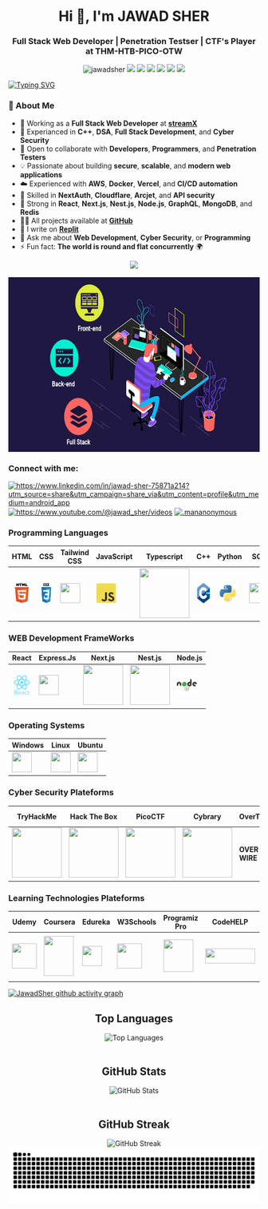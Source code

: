<h1 align="center">Hi 👋, I'm JAWAD SHER</h1>
<h3 align="center">Full Stack Web Developer | Penetration Testser | CTF's Player at THM-HTB-PICO-OTW</h3>

<p align="center"> 
  <img src="https://komarev.com/ghpvc/?username=jawadsher&label=Profile%20views&color=0e75b6&style=flat" alt="jawadsher" />
  <img src="https://img.shields.io/github/last-commit/JawadSher/JawadSher?style=flat-square">
  <img src="https://img.shields.io/github/contributors/JawadSher/JawadSher?style=flat-square">
  <img src="https://img.shields.io/github/repo-size/JawadSher/JawadSher?style=flat-square">
  <img src="https://img.shields.io/github/stars/JawadSher/JawadSher?style=flat-square">
  <img src="https://komarev.com/ghpvc/?username=JawadSher&label=Views&color=blueviolet&style=flat-square">
  <img src="https://img.shields.io/github/forks/JawadSher/JawadSher?style=flat-square">
</p>

[![Typing SVG](https://readme-typing-svg.demolab.com?font=Roboto+Slab&weight=900&size=28&pause=1000&color=EFB442&center=false&vCenter=false&width=1000&lines=Hi!+I'm+Glad+You're+Here;Welcome+to+My+Tech+Playground;Exploring+Code%2C+Security+%26+Innovation;Feel+Free+to+Explore+My+Projects;Let's+Connect+%26+Collaborate)](https://git.io/typing-svg)

### 👋 About Me

* 🔭 Working as a **Full Stack Web Developer** at [**streamX**](https://strmx.fun)
* 🌱 Experianced in **C++**, **DSA**, **Full Stack Development**, and **Cyber Security**
* 👯 Open to collaborate with **Developers**, **Programmers**, and **Penetration Testers**
* 💡 Passionate about building **secure**, **scalable**, and **modern web applications**
* ☁️ Experienced with **AWS**, **Docker**, **Vercel**, and **CI/CD automation**
* 🔐 Skilled in **NextAuth**, **Cloudflare**, **Arcjet**, and **API security**
* 🧠 Strong in **React**, **Next.js**, **Nest.js**, **Node.js**, **GraphQL**, **MongoDB**, and **Redis**
* 👨‍💻 All projects available at [**GitHub**](https://github.com/JawadSher)
* 📝 I write on [**Replit**](https://replit.com/@jawadsher04)
* 💬 Ask me about **Web Development**, **Cyber Security**, or **Programming**
* ⚡ Fun fact: **The world is round and flat concurrently** 🌍

<div align="center">
  <img src="https://github-profile-trophy.vercel.app/?username=jawadsher&theme=juicyfresh&no-frame=true&margin-w=30&margin-h=30"/>
</div>
<p></p>

<p align='center'>
  
<img width="800" height="350" align="center" src="https://raw.githubusercontent.com/majdimokhtar/github-images/main/rightimagemajdigithub.gif?token=GHSAT0AAAAAABUZ7SAQ6CWAJ3EWM7P3WSBUY3GNLNQ">
</p>

<h3 align="left">Connect with me:</h3>
<p align="left">
<a href="https://linkedin.com/in/https://www.linkedin.com/in/jawad-sher-75871a214?utm_source=share&utm_campaign=share_via&utm_content=profile&utm_medium=android_app" target="blank"><img align="center" src="https://raw.githubusercontent.com/rahuldkjain/github-profile-readme-generator/master/src/images/icons/Social/linked-in-alt.svg" alt="https://www.linkedin.com/in/jawad-sher-75871a214?utm_source=share&utm_campaign=share_via&utm_content=profile&utm_medium=android_app" height="30" width="40" /></a>
<a href="https://www.youtube.com/c/https://www.youtube.com/@jawad_sher/videos" target="blank"><img align="center" src="https://raw.githubusercontent.com/rahuldkjain/github-profile-readme-generator/master/src/images/icons/Social/youtube.svg" alt="https://www.youtube.com/@jawad_sher/videos" height="30" width="40" /></a>
<a href="https://discord.gg/.mananonymous" target="blank"><img align="center" src="https://raw.githubusercontent.com/rahuldkjain/github-profile-readme-generator/master/src/images/icons/Social/discord.svg" alt=".mananonymous" height="30" width="40" /></a>
</p>

<h3 align="left">Programming Languages</h3>
 <table>
    <thead>
      <tr>
        <th>HTML</th>
        <th>CSS</th>
        <th>Tailwind CSS</th>
        <th>JavaScript</th>
        <th>Typescript</th>
        <th>C++</th>
        <th>Python</th>
        <th>SQL</th>
      </tr>
    </thead>
    <tbody>
      <tr>
      <td><img src="https://raw.githubusercontent.com/devicons/devicon/master/icons/html5/html5-original-wordmark.svg" width="40" height="40"></td>
        <td><img src="https://raw.githubusercontent.com/devicons/devicon/master/icons/css3/css3-original-wordmark.svg" width="40" height="40"></td>
        <td><img src="https://www.vectorlogo.zone/logos/tailwindcss/tailwindcss-icon.svg" width="40" height="40"></td>
        <td><img src="https://raw.githubusercontent.com/devicons/devicon/master/icons/javascript/javascript-original.svg" width="40" height="40"></td>
         <td><img src="https://www.vectorlogo.zone/logos/typescriptlang/typescriptlang-ar21.svg" width="100" height="100"></td>
        <td><img src="https://raw.githubusercontent.com/devicons/devicon/master/icons/cplusplus/cplusplus-original.svg" width="40" height="40"></td>
        <td><img src="https://raw.githubusercontent.com/devicons/devicon/master/icons/python/python-original.svg" width="40" height="40"></td>
        <td><img src="https://www.svgrepo.com/show/303229/microsoft-sql-server-logo.svg" width="40" height="40"></td>
      </tr>
    </tbody>
  </table>

  <h3 align="left">WEB Development FrameWorks</h3>
  <table>
    <thead>
        <tr>
            <th>React</th>
            <th>Express.Js</th>
            <th>Next.js</th>
           <th>Nest.js</th>
            <th>Node.js</th>
        </tr>
    </thead>
    <tbody>
        <tr>
            <td><img src="https://raw.githubusercontent.com/devicons/devicon/master/icons/react/react-original-wordmark.svg" width="40" height="40"></td>
            <td><img src="https://img.icons8.com/?size=64&id=2ZOaTclOqD4q&format=png" width="40" height="40"></td>
          <td><img src="https://www.vectorlogo.zone/logos/nextjs/nextjs-ar21~bgwhite.svg" width="80" height="80"></td>
            <td><img src="https://www.vectorlogo.zone/logos/nestjs/nestjs-ar21.svg" width="80" height="80"></td>
            <td><img src="https://raw.githubusercontent.com/devicons/devicon/master/icons/nodejs/nodejs-original-wordmark.svg" width="40" height="40"></td>
        </tr>
    </tbody>
</table>

<h3 align="left">Operating Systems</h3>
<table>
    <thead>
        <tr>
            <th>Windows</th>
            <th>Linux</th>
            <th>Ubuntu</th>
        </tr>
    </thead>
    <tbody>
        <tr>
            <td><img src="https://cdn3.iconfinder.com/data/icons/logos-brands-3/24/logo_brand_brands_logos_microsoft_windows-512.png" width="40" height="40"></td>
            <td><img src="https://www.vectorlogo.zone/logos/linux/linux-icon.svg" width="40" height="40"></td>
            <td><img src="https://upload.wikimedia.org/wikipedia/commons/a/ab/Logo-ubuntu_cof-orange-hex.svg" width="40" height="40"></td>
        </tr>
    </tbody>
</table>

<h3 align="left">Cyber Security Plateforms</h3>
<table>
    <thead>
        <tr>
            <th>TryHackMe</th>
            <th>Hack The Box</th>
            <th>PicoCTF</th>
            <th>Cybrary</th>
            <th>OverTheWire</th>
            <th>Root-Me</th>
            <th>VulnHub</th>
            <th>CTF365</th>
            <th>Blue Team Labs</th>
          <th>CTF Time.org</th>
          <th>Hacker 1O1</th>
        </tr>
    </thead>
    <tbody>
        <tr>
            <td><img src="https://assets.tryhackme.com/img/logo/tryhackme_logo_full.svg" width="100" height="100"></td>
            <td><img src="https://www.hackthebox.com/images/logo-htb.svg" width="100" height="100"></td>
            <td><img src="https://picoctf.org/img/logos/picoctf-logo-horizontal-white.svg" width="100" height="100"></td>
            <td><img src="https://assets-global.website-files.com/63eef15e3ff8fd318e9a6888/6459f4a5613941f629069dc2_Logo-Full-White.svg" width="100" height="100"></td>
            <td><h4>OVER THE WIRE</h4></td>
            <td><img src="https://www.root-me.org/IMG/logo/siteon0.svg?1637496509" width="100" height="100"></td>
            <td><img src="https://www.vulnhub.com/static/img/logo.svg" width="100" height="100"></td>
            <td><img src="https://ctf365.com/assets/207c52f4f77a18010a6bab48283051dc.png" width="130" height="30"></td>
            <td><img src="https://blueteamlabs.online/landpage/images/500_x_500_Logo_White_Border.png" width="100" height="50" ></td>
          <td><img src="https://ctftime.org/static/images/ct/logo.svg" width="100" height="100" ></td>
          <td><img src="https://www.hacker101.com/assets/Hacker101_logo.png" width="120" height="30" ></td>
        </tr>
    </tbody>
</table>

<h3 align="left">Learning Technologies Plateforms</h3>
<table>
    <thead>
        <tr>
            <th>Udemy</th>
            <th>Coursera</th>
            <th>Edureka</th>
            <th>W3Schools</th>
            <th>Programiz Pro</th>
            <th>CodeHELP</th>
            <th>Codecademy</th>
            <th>CodeWithHarry</th>
            <th>Stack Overflow</th>
            <th>HackerEarth</th>
            <th>FreeCodeCamp</th>
        </tr>
    </thead>
    <tbody>
        <tr>
            <td><img src="https://cdn.worldvectorlogo.com/logos/udemy-3.svg" width="50" height="50"></td>
            <td><img src="https://www.svgrepo.com/show/353608/coursera.svg" width="60" height="80"></td>
            <td><img src="https://asset.brandfetch.io/idKX5l2e0B/idscnBB9tG.jpeg?updated=1709881686529" width="40" height="40"></td>
            <td><img src="https://encrypted-tbn0.gstatic.com/images?q=tbn:ANd9GcQBj8Tiz2k7JqwyjLODLrHA0T-W6N-13s-lH6sP0sjUuB2xnkNg1z0LbWeyrA&s" width="50" height="50"></td>
            <td><img src="https://cdn.programiz.com/sites/tutorial2program/files/pc_logo.svg" width="60" height="65"></td>
            <td><img src="https://www.codehelp.in/_next/image?url=https%3A%2F%2Fcdn.codehelp.in%2Fassets%2FCommon%2FWhitelogoGIF.gif&w=640&q=75" width="100" height="30"></td>
            <td><img src="https://cdn.iconscout.com/icon/free/png-512/free-codecademy-282922.png?f=webp&w=256" width="90" height="90"></td>
            <td><h4>CODE WITH HARRY</h4></td>
            <td><img src="https://upload.wikimedia.org/wikipedia/commons/e/ef/Stack_Overflow_icon.svg" width="50" height="50"></td>
            <td><img src="https://cdn.hackerearth.com/newton/static/images/he-header-logo.svg" width="100" height="40"></td>
            <td><img src="https://img.icons8.com/?size=48&id=x8AiShN0BsFX&format=png" width="40" height="40"></td>
        </tr>
    </tbody>
</table>

[![JawadSher github activity graph](https://github-readme-activity-graph.vercel.app/graph?username=JawadSher&bg_color=1b2831&color=f3f1f3&line=4c9e83&point=18cb15&area=true&hide_border=true)](https://github.com/ashutosh00710/github-readme-activity-graph)


<div align="center">
  <h2>Top Languages</h2>
  <img src="https://github-readme-stats.vercel.app/api/top-langs/?username=jawadsher&layout=compact&theme=dark" alt="Top Languages" />
</div>

<br>

<div align="center">
  <h2>GitHub Stats</h2>
  <img src="https://github-readme-stats.vercel.app/api?username=jawadsher&show_icons=true&theme=dark" alt="GitHub Stats" />
</div>

<br>

<div align="center">
  <h2>GitHub Streak</h2>
  <img src="https://github-readme-streak-stats.herokuapp.com/?user=jawadsher&theme=dark" alt="GitHub Streak" />
</div>

<div align="center">
  <img src='https://raw.githubusercontent.com/platane/snk/output/github-contribution-grid-snake-dark.svg'>
</div>




